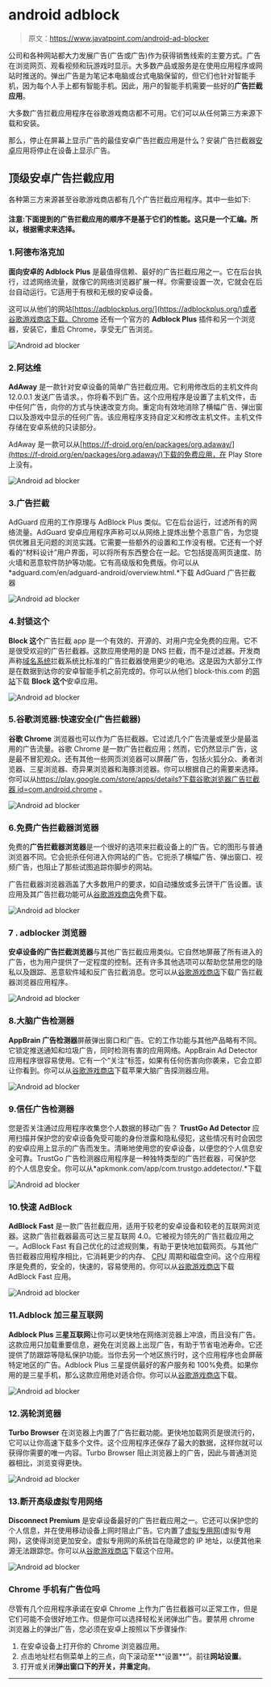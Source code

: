 # android adblock

> 原文：<https://www.javatpoint.com/android-ad-blocker>

公司和各种网站都大力发展广告(广告或广告)作为获得销售线索的主要方式。广告在浏览网页、观看视频和玩游戏时显示。大多数产品或服务是在使用应用程序或网站时推送的。弹出广告是为笔记本电脑或台式电脑保留的，但它们也针对智能手机，因为每个人手上都有智能手机。因此，用户的智能手机需要一些好的**广告拦截应用**。

大多数广告拦截应用程序在谷歌游戏商店都不可用。它们可以从任何第三方来源下载和安装。

那么，停止在屏幕上显示广告的最佳安卓广告拦截应用是什么？安装广告拦截器[安卓](https://www.javatpoint.com/android-tutorial)应用将停止在设备上显示广告。

## 顶级安卓广告拦截应用

各种第三方来源甚至谷歌游戏商店都有几个广告拦截应用程序。其中一些如下:

#### 注意:下面提到的广告拦截应用的顺序不是基于它们的性能。这只是一个汇编。所以，根据需求来选择。

### 1.阿德布洛克加

**面向安卓的 Adblock Plus** 是最值得信赖、最好的广告拦截应用之一。它在后台执行，过滤网络流量，就像它的网络浏览器扩展一样。你需要设置一次，它就会在后台自动运行。它适用于有根和无根的安卓设备。

这可以从他们的网站[https://adblockplus.org/](https://adblockplus.org/)或者谷歌游戏商店下载。Chrome 还有一个官方的 **Adblock Plus** 插件和另一个浏览器，安装它，重启 Chrome，享受无广告浏览。

![Android ad blocker](img/3882b1dd0c5f82b0f9e3ad865ba43772.png)

### 2.阿达维

**AdAway** 是一款针对安卓设备的简单广告拦截应用。它利用修改后的主机文件向 12.0.0.1 发送广告请求。，你将看不到广告。这个应用程序是设置了主机文件，击中任何广告，向你的方式与快速改变方向。重定向有效地消除了横幅广告、弹出窗口以及游戏中显示的任何广告。该应用程序支持自定义和修改主机文件。主机文件存储在安卓系统的只读部分。

AdAway 是一款可以从[https://f-droid.org/en/packages/org.adaway/](https://f-droid.org/en/packages/org.adaway/)下载的免费应用，在 Play Store 上没有。

![Android ad blocker](img/c4beea7ad207499184643ad163b0b0bf.png)

### 3.广告拦截

AdGuard 应用的工作原理与 AdBlock Plus 类似。它在后台运行，过滤所有的网络流量。AdGuard 安卓应用程序声称可以从网络上提炼出整个恶意广告，为您提供优雅且无问题的浏览实践。它需要一些额外的设置和工作没有根。它还有一个好看的“材料设计”用户界面，可以将所有东西整合在一起。它包括提高网页速度、防火墙和恶意软件防护等功能。它有高级版和免费版。你可以从*adguard.com/en/adguard-android/overview.html.*下载 AdGuard 广告拦截器

![Android ad blocker](img/347ea61a25178ff77324d70662f1176d.png)

### 4.封锁这个

**Block 这个**广告拦截 app 是一个有效的、开源的、对用户完全免费的应用。它不是很受欢迎的广告拦截器。这款应用使用的是 DNS 拦截，而不是过滤器。开发商声称[域名系统](https://www.javatpoint.com/dns-full-form)拦截系统比标准的广告拦截器使用更少的电池。这是因为大部分工作是在数据到达你的安卓智能手机之前完成的。你可以从他们 block-this.com 的[网站](https://www.javatpoint.com/website)下载 **Block 这个**安卓应用。

![Android ad blocker](img/17cfa2e9cc3b429c2ded24652e1a9528.png)

### 5.谷歌浏览器:快速安全(广告拦截器)

**谷歌 Chrome** 浏览器也可以作为广告拦截器。它过滤几个广告流量或至少是最滥用的广告流量。谷歌 Chrome 是一款广告拦截应用；然而，它仍然显示广告，这是最不冒犯观众。还有其他一些网页浏览器可以屏蔽广告，包括火狐分众、勇者浏览器、三星浏览器、奇异果浏览器和海豚浏览器。你可以根据自己的需要来选择。你可以从[https://play.google.com/store/apps/details?下载谷歌浏览器广告拦截器 id=com.android.chrome](https://play.google.com/store/apps/details?id=com.android.chrome) 。

![Android ad blocker](img/f072ae6a9c65c3d6d1f63fde3d5e4ba0.png)

### 6.免费广告拦截器浏览器

免费的**广告拦截器浏览器**是一个很好的选项来拦截设备上的广告。它的图形与普通浏览器不同。它会扼杀任何进入你网站的广告。它扼杀了横幅广告、弹出窗口、视频广告，也阻止了那些试图追踪你脚步的网站。

广告拦截器浏览器涵盖了大多数用户的要求，如自动播放或多云饼干广告设置。该应用及其广告拦截功能可从[谷歌游戏商店](https://play.google.com/store/apps/details?id=com.hsv.freeadblockerbrowser)免费下载。

![Android ad blocker](img/919d997f7a2393792044f4bedd855b8d.png)

### 7 . adblocker 浏览器

**安卓设备的广告拦截浏览器**与其他广告拦截应用类似。它自然地屏蔽了所有进入的广告，也为用户提供了一定程度的控制。还有许多其他选项可以帮助您禁用您的隐私以及跟踪、恶意软件域和反广告拦截消息。您可以从[谷歌游戏商店](https://play.google.com/store/apps/details?id=org.adblockplus.browser)下载广告拦截器浏览器应用程序。

![Android ad blocker](img/a815a75ec88818aa0de87d204fbe5680.png)

### 8.大脑广告检测器

**AppBrain 广告检测器**屏蔽弹出窗口和广告。它的工作功能与其他产品略有不同。它锁定推送通知和垃圾广告，同时检测有害的应用网络。AppBrain Ad Detector 应用程序很容易使用。它有一个“关注”标签，如果有任何伤害向你袭来，它会立即让你看到。你可以从[谷歌游戏商店](https://play.google.com/store/apps/details?id=com.appspot.swisscodemonkeys.detector)下载苹果大脑广告探测器应用。

![Android ad blocker](img/8538c6cf34ead20c7cb5188370d3d5db.png)

### 9.信任广告检测器

您是否关注通过应用程序收集您个人数据的移动广告？ **TrustGo Ad Detector** 应用扫描并保护您的安卓设备免受可能的身份泄露和隐私侵犯，这些情况有时会因您的安卓应用上显示的广告而发生。清晰地使用您的安卓设备，以便您的个人信息安全可靠。TrustGo 广告检测器应用程序是一种独特类型的广告拦截器，可保护您的个人信息安全。你可以从*apkmonk.com/app/com.trustgo.addetector/.*下载

![Android ad blocker](img/4635f0d1b8175a9e23305ed1a9cf33ed.png)

### 10.快速 AdBlock

**AdBlock Fast** 是一款广告拦截应用，适用于较老的安卓设备和较老的互联网浏览器。这款广告拦截器最高可达三星互联网 4.0。它被视为领先的广告拦截应用之一。AdBlock Fast 有自己优化的过滤规则集，有助于更快地加载网页。与其他广告拦截器应用程序相比，它消耗更少的内存、 [CPU](https://www.javatpoint.com/cpu-full-form) 周期和磁盘空间。这个应用程序是免费的，安全的，快速的，容易使用的。你可以从[谷歌游戏商店](https://play.google.com/store/apps/details?id=com.rocketshipapps.adblockfast&hl=en)下载 AdBlock Fast 应用。

![Android ad blocker](img/7c2d419ae2fb182e2ddd6bb5488896a5.png)

### 11.Adblock 加三星互联网

**Adblock Plus 三星互联网**让你可以更快地在网络浏览器上冲浪，而且没有广告。这款应用只加载重要信息，避免在浏览器上出现广告，有助于节省电池寿命。它还提供了防跟踪等隐私保护功能。当你去另一个地区旅行时，这个应用程序也会屏蔽特定地区的广告。Adblock Plus 三星提供最好的客户服务和 100%免费。如果你用的是三星手机，那么这款应用绝对适合你。你可以从[谷歌游戏商店](https://play.google.com/store/apps/details?id=com.betafish.adblocksbrowser&hl=en)下载。

![Android ad blocker](img/3ccfeba2eacb450a5f1510676b9f1dc0.png)

### 12.涡轮浏览器

**Turbo Browser** 在浏览器上内置了广告拦截功能。更快地加载网页是很流行的，它可以让你高速下载多个文件。这个应用程序还保存了最大的数据，这样你就可以获得你需要的唯一内容。Turbo Browser 阻止浏览器上的广告，因此与普通浏览器相比，浏览变得更快。

![Android ad blocker](img/8593b250f38c00c443080d234ef2b6a2.png)

### 13.断开高级虚拟专用网络

**Disconnect Premium** 是安卓设备最好的广告拦截应用之一。它还可以保护您的个人信息，并在使用移动设备上网时阻止广告。它内置了[虚拟专用网](https://www.javatpoint.com/vpn-full-form)(虚拟专用网)，这使得浏览更加安全。虚拟专用网的系统旨在隐藏您的 IP 地址，以便其他来源无法跟踪您。你可以从[谷歌游戏商店](https://play.google.com/store/apps/details?id=me.disconnect.pro&hl=en)下载这个应用。

![Android ad blocker](img/4005156eb40b7fd2c83b4f373c6458e5.png)

### Chrome 手机有广告位吗

尽管有几个应用程序承诺在安卓 Chrome 上作为广告拦截器可以正常工作，但是它们可能不会很好地工作。但是你可以选择轻松关闭弹出广告。要禁用 chrome 浏览器上的弹出广告，您必须在安卓上按照以下步骤操作:

1.  在安卓设备上打开你的 Chrome 浏览器应用。
2.  点击地址栏右侧菜单上的三点，向下滚动至**“设置**”。前往**网站设置**。
3.  打开或关闭**弹出窗口下的开关，并重定向**。

* * *